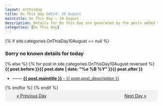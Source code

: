 ```yaml
---
layout: onthisday
title: On This Day &#124; 10 August
maintitle: On This Day — 10 August
description: Details for On This Day are generated by the posts added to the website so the content is subject to changes/updates over time.
categories: [On This Day]
---
```


{% if site.categories.OnThisDay10August == null %}
<h3>Sorry no known details for today</h3>
{% else %}
{% for post in site.categories.OnThisDay10August reversed %}
<strong>{{ post.before }}{{ post.date | date: "%e %B %Y" }}{{ post.after }}</strong>
<ul>
<li> ——: <a class="{{ post.class }}" href="{{ post.url }}"><strong>{{ post.maintitle }}</strong> - {{ post.post_description }}</a></li>
</ul>
{% endfor %}
{% endif %}

<div style="background-color: #f3f3f3; padding: 10px; border-radius: 5px; text-align: center; display: flex; justify-content: space-evenly;">
<a href="/onthisday/08/08-09">« Previous Day</a>
<span style="visibility:hidden;">[ Visit Leap Year February 29 ]</span>
<a href="/onthisday/08/08-11">Next Day »</a>
</div>
